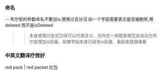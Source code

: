 ### 命名
-- 布尔型的参数命名不要加is,使用过去分词 如一个字段需要表示是否被删除,用deleted 而不是isDeleted
>> 本身使用过去式已经可以代表含义，另外在一些框架规范会自动为布尔型增加is前缀，如果字段本身已经有is前缀，看起来就很难看

### 中英文翻译疗效好
red pack | red packet 红包
